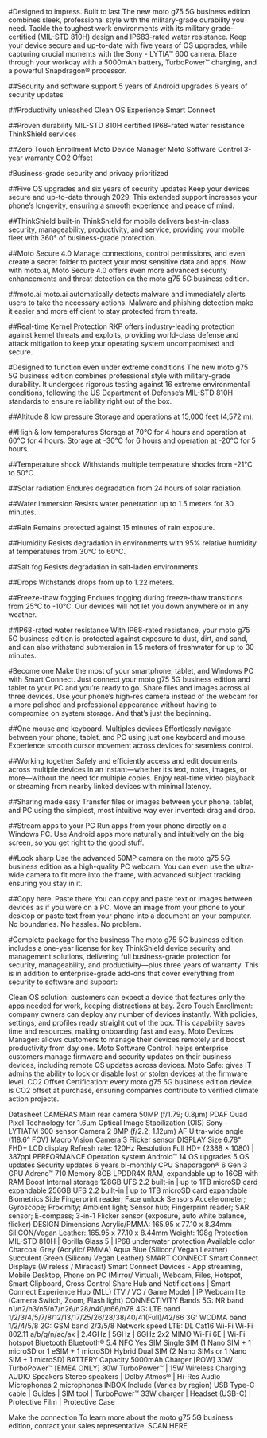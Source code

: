 #Designed to impress. Built to last
The new moto g75 5G business edition combines sleek, professional style with the military-grade durability you need.
Tackle the toughest work environments with its military grade-certified (MIL-STD 810H) design and IP683-rated water resistance. Keep your device secure and up-to-date with five years of OS upgrades, while capturing crucial moments with the Sony - LYTIA™ 600 camera. Blaze through your workday with a 5000mAh battery, TurboPower™ charging, and a powerful Snapdragon® processor.

##Security and software support
5 years of Android upgrades
6 years of security updates

##Productivity unleashed
Clean OS Experience
Smart Connect

##Proven durability
MIL-STD 810H certified
IP68-rated water resistance
ThinkShield services

##Zero Touch Enrollment
Moto Device Manager
Moto Software Control
3-year warranty
CO2 Offset

#Business-grade security and privacy prioritized

##Five OS upgrades and six years of security updates
Keep your devices secure and up-to-date through 2029. This extended support increases your phone’s longevity, ensuring a smooth experience and peace of mind.

##ThinkShield built-in
ThinkShield for mobile delivers best-in-class security, manageability, productivity, and service, providing your mobile fleet with 360° of business-grade protection.

##Moto Secure 4.0
Manage connections, control permissions, and even create a secret folder to protect your most sensitive data and apps. Now with moto.ai, Moto Secure 4.0 offers even more advanced security enhancements and threat detection on the moto g75 5G business edition.

##moto.ai
moto.ai automatically detects malware and immediately alerts users to take the necessary actions. Malware and phishing detection make it easier and more efficient to stay protected from threats.

##Real-time Kernel Protection
RKP offers industry-leading protection against kernel threats and exploits, providing world-class defense and attack mitigation to keep your operating system uncompromised and secure.

#Designed to function even under extreme conditions
The new moto g75 5G business edition combines professional style with military-grade durability. It undergoes rigorous testing against 16 extreme environmental conditions, following the US Department of Defense’s  MIL-STD 810H standards to ensure reliability right out of the box.

##Altitude & low pressure
Storage and operations at 15,000 feet (4,572 m).

##High & low temperatures
Storage at 70°C for 4 hours and operation at 60°C for 4 hours.
Storage at -30°C for 6 hours and operation at -20°C for 5 hours.

##Temperature shock
Withstands multiple temperature shocks from -21°C to 50°C.

##Solar radiation
Endures degradation from 24 hours of solar radiation.

##Water immersion
Resists water penetration up to 1.5 meters for 30 minutes.

##Rain
Remains protected against 15 minutes of rain exposure.

##Humidity
Resists degradation in environments with 95% relative humidity at temperatures from 30°C to 60°C.

##Salt fog
Resists degradation in salt-laden environments.

##Drops
Withstands drops from up to 1.22 meters.

##Freeze-thaw fogging
Endures fogging during freeze-thaw transitions from 25°C to -10°C.
Our devices will not let you down anywhere or in any weather.

##IP68-rated water resistance
With IP68-rated resistance, your moto g75 5G business edition is protected against exposure to dust, dirt, and sand, and can also withstand submersion in 1.5 meters of freshwater for up to 30 minutes.

#Become one
Make the most of your smartphone, tablet, and Windows PC with Smart Connect. Just connect your moto g75 5G business edition and tablet to your PC and you’re ready to go. Share files and images across all three devices. Use your phone’s high-res camera instead of the webcam for a more polished and professional appearance without having to compromise on system storage. And that’s just the beginning.

##One mouse and keyboard. Multiples devices
Effortlessly navigate between your phone, tablet, and PC using just one keyboard and mouse. Experience smooth cursor movement across devices for seamless control.

##Working together
Safely and efficiently access and edit documents across multiple devices in an instant—whether it’s text, notes, images, or more—without the need for multiple copies. Enjoy real-time video playback or streaming from nearby linked devices with minimal latency.

##Sharing made easy
Transfer files or images between your phone, tablet, and PC using the simplest, most intuitive way ever invented: drag and drop.

##Stream apps to your PC​
Run apps from your phone directly on a Windows PC. Use Android apps more naturally and intuitively on the big screen, so you get right to the good stuff.​

##Look sharp​
Use the advanced 50MP camera on the moto g75 5G business edition as a high-quality PC webcam. You can even use the ultra-wide camera to fit more into the frame, with advanced subject tracking ensuring you stay in it.

##Copy here. Paste there
You can copy and paste text or images between devices as if you were on a PC. Move an image from your phone to your desktop or paste text from your phone into a document on your computer. No boundaries. No hassles. No problem.

#Complete package for the business
The moto g75 5G business edition includes a one-year license for key ThinkShield device security and management solutions, delivering full business-grade protection for security, manageability, and productivity—plus three years of warranty. This is in addition to enterprise-grade add-ons that cover everything from security to software and support:

Clean OS solution: customers can expect a device that features only the apps needed for work, keeping distractions at bay.
Zero Touch Enrollment: company owners can deploy any number of devices instantly. With policies, settings, and profiles ready straight out of the box. This capability saves time and resources, making onboarding fast and easy.
Moto Devices Manager: allows customers to manage their devices remotely and boost productivity from day one.
Moto Software Control: helps enterprise customers manage firmware and security updates on their business devices, including remote OS updates across devices.
Moto Safe: gives IT admins the ability to lock or disable lost or stolen devices at the firmware level.
CO2 Offset Certification: every moto g75 5G business edition device is CO2 offset at purchase, ensuring companies contribute to verified climate action projects.

Datasheet
CAMERAS
Main rear camera
50MP
(f/1.79; 0.8μm)
PDAF
Quad Pixel Technology for 1.6μm
Optical Image Stabilization (OIS)
Sony - LYTIATM 600 sensor
Camera 2
8MP
(f/2.2; 1.12μm)
AF
Ultra-wide angle (118.6° FOV)
Macro Vision
Camera 3
Flicker sensor
DISPLAY
Size
6.78" FHD+ LCD display
Refresh rate: 120Hz
Resolution
Full HD+ (2388 × 1080) | 387ppi
PERFORMANCE
Operation system
Android™ 14
OS upgrades
5 OS updates
Security updates
6 years bi-monthly
CPU
Snapdragon® 6 Gen 3
GPU
Adreno™ 710
Memory
8GB LPDDR4X RAM, expandable up to 16GB with RAM Boost
Internal storage
128GB UFS 2.2 built-in | up to 1TB microSD card expandable
256GB UFS 2.2 built-in | up to 1TB microSD card expandable
Biometrics
Side Fingerprint reader; Face unlock
Sensors
Accelerometer; Gyroscope; Proximity; Ambient light; Sensor hub; Fingerprint reader; SAR sensor; E-compass; 3-in-1 Flicker sensor (exposure, auto white balance, flicker)
DESIGN
Dimensions
Acrylic/PMMA: 165.95 x 77.10 x 8.34mm
SilICON/Vegan Leather: 165.95 x 77.10 x 8.44mm
Weight: 198g
Protection
MIL-STD 810H | Gorilla Glass 5 | IP68 underwater protection
Available color
Charcoal Grey (Acrylic/ PMMA)
Aqua Blue (Silicon/ Vegan Leather)
Succulent Green (Silicon/ Vegan Leather)
SMART CONNECT
	Smart Connect Displays (Wireless / Miracast)
Smart Connect Devices - App streaming,
Mobile Desktop, Phone on PC (Mirror/ Virtual), Webcam, Files, Hotspot,
Smart Clipboard, Cross Control Share Hub and Notifications |
Smart Connect Experience Hub (MLL) (TV / VC / Game Mode) |
IP Webcam lite (Camera Switch, Zoom, Flash light)
CONNECTIVITY
Bands
5G: NR band n1/n2/n3/n5/n7/n26/n28/n40/n66/n78
4G: LTE band 1/2/3/4/5/7/8/12/13/17/25/26/28/38/40/41(Full)/42/66
3G: WCDMA band 1/2/4/5/8
2G: GSM band 2/3/5/8
Network speed
LTE: DL Cat16
Wi-Fi
Wi-Fi 802.11 a/b/g/n/ac/ax | 2.4GHz | 5GHz | 6GHz
2x2 MIMO Wi-Fi 6E | Wi-Fi hotspot
Bluetooth
Bluetooth® 5.4
NFC
Yes
SIM
Single SIM (1 Nano SIM + 1 microSD or 1 eSIM + 1 microSD)
Hybrid Dual SIM (2 Nano SIMs or 1 Nano SIM + 1 microSD)
BATTERY
Capacity
5000mAh
Charger
[ROW] 30W TurboPower™
[EMEA ONLY] 30W TurboPower™ | 15W Wireless Charging
AUDIO
Speakers
Stereo speakers | Dolby Atmos® | Hi-Res Audio
Microphones
2 microphones
INBOX
Include
(Varies by region) USB Type-C cable | Guides | SIM tool | TurboPower™ 33W charger | Headset (USB-C) | Protective Film | Protective Case

Make the connection
To learn more about the moto g75 5G business edition, contact your sales representative.
SCAN HERE

